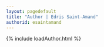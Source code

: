 ```yaml
---
layout: pagedefault
title: "Author | Edris Saint-Amand"
authorid: esaintamand
---
```

{% include loadAuthor.html %}